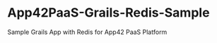 App42PaaS-Grails-Redis-Sample
=============================

Sample Grails App with Redis for App42 PaaS Platform

